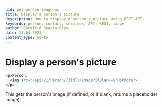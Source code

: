 ```yaml
---
uid: get-person-image-ws
title: Display a person's picture
description: How to display a person's picture using REST API.
keywords: person, contact, services, API, REST, image
author: Bergfrid Skaara Dias
date: 11.04.2021
content_type: howto
---
```


# Display a person's picture

```html
<p>Person:
  <img src="/api/v1/Person/{{id}}/Image?ifBlank=SrNoPhoto">
</p>
```

This gets the person's image (if defined, or if blank, returns a placeholder image).
